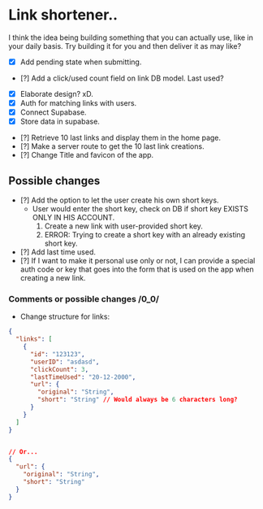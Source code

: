# Link shortener..

I think the idea being building something that you can actually use, like in your daily basis. Try building it for you and then deliver it as may like?



- [x] Add pending state when submitting.
- [?] Add a click/used count field on link DB model. Last used?
- [x] Elaborate design? xD.
- [x] Auth for matching links with users.
- [x] Connect Supabase.
- [x] Store data in supabase.
- [?] Retrieve 10 last links and display them in the home page.
- [?] Make a server route to get the 10 last link creations.
- [?] Change Title and favicon of the app.
## Possible changes
- [?] Add the option to let the user create his own short keys.
  * User would enter the short key, check on DB if short key EXISTS ONLY IN HIS ACCOUNT.
    1. Create a new link with user-provided short key.
    2. ERROR: Trying to create a short key with an already existing short key.
- [?] Add last time used.
- [?] If I want to make it personal use only or not, I can provide a special auth code or key that goes into the form that is used on the app when creating a new link.


### Comments or possible changes /0_0/

* Change structure for links:
```JSON
{
  "links": [
    {
      "id": "123123",
      "userID": "asdasd",
      "clickCount": 3,
      "lastTimeUsed": "20-12-2000",
      "url": {
        "original": "String",
        "short": "String" // Would always be 6 characters long?
      }
    }
  ]
}


// Or...
{
  "url": {
    "original": "String",
    "short": "String"
  }
}
```




